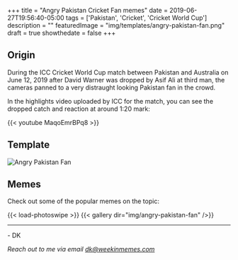 +++
title = "Angry Pakistan Cricket Fan memes"
date = 2019-06-27T19:56:40-05:00
tags = ['Pakistan', 'Cricket', 'Cricket World Cup']
description = ""
featuredImage = "img/templates/angry-pakistan-fan.png"
draft = true
showthedate = false
+++

## Origin

During the ICC Cricket World Cup match between Pakistan and Australia on June 12, 2019 after David Warner was dropped by Asif Ali at third man, the cameras panned to a very distraught looking Pakistan fan in the crowd.
<!--more-->
In the highlights video uploaded by ICC for the match, you can see the dropped catch and reaction at around 1:20 mark:

{{< youtube MaqoEmrBPq8 >}}

## Template

![Angry Pakistan Fan](img/templates/angry-pakistan-fan.png)

## Memes

Check out some of the popular memes on the topic:

{{< load-photoswipe >}}
{{< gallery dir="img/angry-pakistan-fan" />}}






---
\- DK

*Reach out to me via email dk@weekinmemes.com*